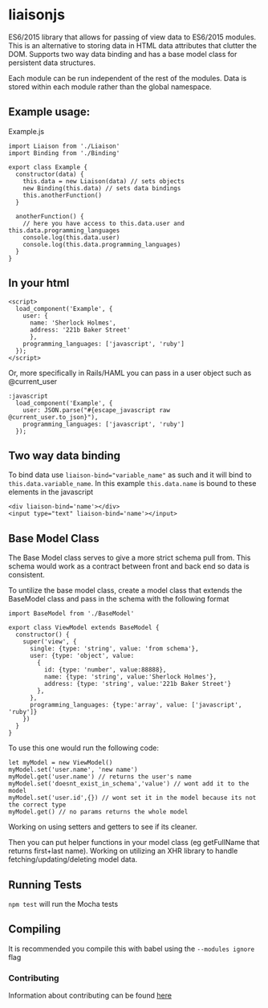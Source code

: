 # liaisonjs
ES6/2015 library that allows for passing of view data to ES6/2015 modules. This is an alternative to storing data in HTML data attributes that clutter the DOM. Supports two way data binding and has a base model class for persistent data structures.

Each module can be run independent of the rest of the modules. Data is stored within each module rather than the global namespace.

## Example usage:
Example.js
```
import Liaison from './Liaison'
import Binding from './Binding'

export class Example {
  constructor(data) {
    this.data = new Liaison(data) // sets objects
    new Binding(this.data) // sets data bindings
    this.anotherFunction()
  }

  anotherFunction() {
    // here you have access to this.data.user and this.data.programming_languages
    console.log(this.data.user)
    console.log(this.data.programming_languages)
  }
}
```

## In your html
```
<script>
  load_component('Example', {
    user: {
      name: 'Sherlock Holmes',
      address: '221b Baker Street'
      },
    programming_languages: ['javascript', 'ruby']
  });
</script>
```
Or, more specifically in Rails/HAML you can pass in a user object such as @current_user
```
:javascript
  load_component('Example', {
    user: JSON.parse("#{escape_javascript raw @current_user.to_json}"),
    programming_languages: ['javascript', 'ruby']
  });
```

## Two way data binding
To bind data use `liaison-bind="variable_name"` as such and it will bind to `this.data.variable_name`. In this example `this.data.name` is bound to these elements in the javascript
```
<div liaison-bind='name'></div>
<input type="text" liaison-bind='name'></input>
```

## Base Model Class
The Base Model class serves to give a more strict schema pull from. This schema would work as a contract between front and back end so data is consistent.

To untilize the base model class, create a model class that extends the BaseModel class and pass in the schema with the following format
```
import BaseModel from './BaseModel'

export class ViewModel extends BaseModel {
  constructor() {
    super('view', {
      single: {type: 'string', value: 'from schema'},
      user: {type: 'object', value:
        {
          id: {type: 'number', value:88888},
          name: {type: 'string', value:'Sherlock Holmes'},
          address: {type: 'string', value:'221b Baker Street'}
        },
      },
      programming_languages: {type:'array', value: ['javascript', 'ruby']}
    })
  }
}
```

To use this one would run the following code:
```
let myModel = new ViewModel()
myModel.set('user.name', 'new name')
myModel.get('user.name') // returns the user's name
myModel.set('doesnt_exist_in_schema','value') // wont add it to the model
myModel.set('user.id',{}) // wont set it in the model because its not the correct type
myModel.get() // no params returns the whole model
```
Working on using setters and getters to see if its cleaner.

Then you can put helper functions in your model class (eg getFullName that returns first+last name). Working on utilizing an XHR library to handle fetching/updating/deleting model data.

## Running Tests
`npm test` will run the Mocha tests

## Compiling
It is recommended you compile this with babel using the `--modules ignore` flag

### Contributing

Information about contributing can be found [here](https://github.com/TheOneTheOnlyDavidBrown/contributing_guidelines/blob/master/CONTRIBUTING.md)
